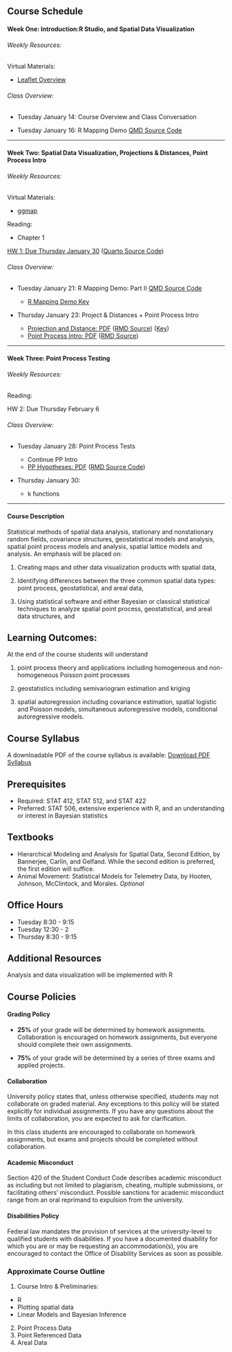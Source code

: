 ## Course Schedule


#### Week One: Introduction:R Studio, and Spatial Data Visualization

###### Weekly Resources:

Virtual Materials:
  - [Leaflet Overview](https://rstudio.github.io/leaflet/)
  

###### Class Overview:

- Tuesday January 14: Course Overview and Class Conversation

- Tuesday January 16: R Mapping Demo [QMD Source Code](https://raw.githubusercontent.com/Stat534/MappingDemo/refs/heads/main/MappingDemo.qmd)

---

#### Week Two: Spatial Data Visualization, Projections & Distances, Point Process Intro

###### Weekly Resources:

Virtual Materials:
  - [ggmap](https://cran.r-project.org/web/packages/ggmap/readme/README.html)

Reading:
  - Chapter 1

[HW 1: Due Thursday January 30](https://github.com/Stat534/HW/blob/main/HW1.md) ([Quarto Source Code](https://raw.githubusercontent.com/Stat534/HW/refs/heads/main/HW1.qmd))
  

###### Class Overview:

- Tuesday January 21: R Mapping Demo: Part II [QMD Source Code](https://raw.githubusercontent.com/Stat534/MappingDemo/refs/heads/main/MappingDemo.qmd)
  - [R Mapping Demo Key](https://raw.githubusercontent.com/Stat534/MappingDemo/refs/heads/main/MappingDemo_Key_github.qmd)

- Thursday January 23: Project & Distances + Point Process Intro
  - [Projection and Distance: PDF](https://github.com/Stat534/Lectures/blob/main/Distance_Projections.pdf) ([RMD Source](https://raw.githubusercontent.com/Stat534/Lectures/refs/heads/main/Distance_Projections.Rmd)) ([Key](https://github.com/Stat534/Lectures/blob/main/Distance_Projections_key.pdf))
  - [Point Process Intro: PDF](https://github.com/Stat534/Lectures/blob/main/PP_Intro.pdf) ([RMD Source](https://raw.githubusercontent.com/Stat534/Lectures/refs/heads/main/PP_Intro.Rmd))
 
    
---

#### Week Three: Point Process Testing

###### Weekly Resources:


Reading:

HW 2: Due Thursday February 6
  

###### Class Overview:

- Tuesday January 28: Point Process Tests
  - Continue PP Intro
  - [PP Hypotheses: PDF](https://github.com/Stat534/Lectures/blob/main/PP_Hyp.pdf) ([RMD Source Code](https://raw.githubusercontent.com/Stat534/Lectures/refs/heads/main/PP_Hyp.Rmd))
  
- Thursday January 30:
  - k functions  
 
    
---

#### Course Description

Statistical methods of spatial data analysis, stationary and nonstationary random fields, covariance structures, geostatistical models and analysis, spatial point process models and analysis, spatial lattice models and analysis. An emphasis will be placed on:

1. Creating maps and other data visualization products with spatial data, 

2. Identifying differences between the three common spatial data types: point process, geostatistical, and areal data,

3. Using statistical software and either Bayesian or classical statistical techniques to analyze spatial point process, geostatistical, and areal data structures, and


## Learning Outcomes:
At the end of the course students will understand

1. point process theory and applications including homogeneous and non-homogeneous Poisson point processes

2. geostatistics including semivariogram estimation and kriging 

3. spatial autoregression including covariance estimation, spatial logistic and Poisson models, simultaneous autoregressive models, conditional autoregressive models.

## Course Syllabus

A downloadable PDF of the course syllabus is available: [Download PDF Syllabus](https://github.com/Stat534/syllabus/blob/main/STAT534.pdf)


## Prerequisites

- Required: STAT 412, STAT 512, and STAT 422
- Preferred: STAT 506, extensive experience with R, and an understanding or interest in Bayesian statistics

## Textbooks

- Hierarchical Modeling and Analysis for Spatial Data, Second Edition, by Bannerjee, Carlin, and Gelfand. While the second edition is preferred, the first edition will suffice.
- Animal Movement: Statistical Models for Telemetry Data, by Hooten, Johnson, McClintock, and Morales. _Optional_

## Office Hours

- Tuesday 8:30 - 9:15
- Tuesday 12:30 - 2
- Thursday 8:30 - 9:15

## Additional Resources
Analysis and data visualization will be implemented with R

## Course Policies

#### Grading Policy

- **25%** of your grade will be determined by homework assignments. Collaboration is encouraged on homework assignments, but everyone should complete their own assignments. 

- **75%** of your grade will be determined by a series of three exams and applied projects.


#### Collaboration
University policy states that, unless otherwise specified, students may not collaborate on graded material. Any exceptions to this policy will be stated explicitly for individual assignments. If you have any questions about the limits of collaboration, you are expected to ask for clarification.

In this class students are encouraged to collaborate on homework assignments, but exams and projects should be completed without collaboration.

####  Academic Misconduct
Section 420 of the Student Conduct Code describes academic misconduct as including but not limited to plagiarism, cheating, multiple submissions, or facilitating others’ misconduct. Possible sanctions for academic misconduct range from an oral reprimand to expulsion from the university.

#### Disabilities Policy

Federal law mandates the provision of services at the university-level to qualified students with disabilities. If you have a documented disability for which you are or may be requesting an accommodation(s), you are encouraged to contact the Office of Disability Services as soon as possible.



### Approximate Course Outline

1. Course Intro & Preliminaries:
  - R
  - Plotting spatial data
  - Linear Models and Bayesian Inference
2. Point Process Data
3. Point Referenced Data
4. Areal Data



<!---
#### Week Two: Linear Models and Bayesian Inference

##### Weekly Materials
- Suggested Reading: Hierarchical Modeling and Analysis for Spatial Data (HMASD), Chapter 5: Basics of Bayesian Inference

- Weekly Notes: [PDF](https://github.com/Stat534/CourseIntro/blob/main/LM.pdf) ([RMD Source](https://raw.githubusercontent.com/Stat534/CourseIntro/main/LM.Rmd))

###### Class Overview:
- Thursday January 16: Intro to R Studio and Leaflet. _(Interactive Demo)_
    - [Leaflet Demo](https://stat534.github.io/DataViz/) ([Download Repo](https://classroom.github.com/a/vIyJnLok))

- Tuesday January 21: Linear Models Overview

- Thursday January 23: Linear Models + Bayes Intro

---

#### Week Three: Bayes and Stan 

##### Weekly Materials
- Suggested Reading: [Gramacy: Surrogates Ch 5.1](https://bookdown.org/rbg/surrogates/chap5.html#chap5gpprior)

- Virtual Materials: [R Stan Installation Guidelines](https://github.com/stan-dev/rstan/wiki/RStan-Getting-Started)

- Weekly Notes: [PDF](https://github.com/Stat534/Bayes_Stan/blob/main/Bayes_Stan.pdf) ([RMD Source](https://github.com/Stat534/Bayes_Stan/blob/main/Bayes_Stan.Rmd))

###### Class Overview:

- Tuesday January 28: Bayes Theorem + Bayesian overview

- Thursday January 30: Visual Overview of Bayesian Analysis & Stan Demo  _(Interactive Demo)_ ([Stan Demo](https://stat534.github.io/stan_demo/)) ([Download Repo](https://classroom.github.com/a/bfUddJmO))

---

#### Week Four: Linear Algebra and Conditional Multivariate Normal

##### Weekly Materials
- [HW 1 due end of day Monday February 1](https://github.com/Stat534/Homework1/blob/main/HW1.md) ([Download Repo](https://classroom.github.com/a/X6CC6Yy7))

- Suggested Reading: [Gramacy: Surrogates Ch 5.1](https://bookdown.org/rbg/surrogates/chap5.html#chap5gpprior)

- Virtual Materials: 

- Weekly Notes: [PDF](https://github.com/Stat534/GP/blob/main/LinearAlgebraFoundations.pdf) ([Download Repo](https://github.com/Stat534/GP/blob/main/LinearAlgebraFoundations.Rmd))

###### Class Overview:

- Tuesday February 4: Linear Algebra Recap & Mathematical exploration of Multivariate Normal Distribution

- Thursday February 6: Correlated Normal Demo _(Interactive Demo)_ [Conditional Normal Demo]( https://stat534.github.io/conditionalnormal_demo/) ([Download Repo](https://classroom.github.com/a/IbT2Azly))

---

#### Week Five: Gaussian Processes and GP regression

##### Weekly Materials
- [Project 1 Proposal due end of day Monday February 8](https://stat534.github.io/Project_one/) ([Download Repo](https://classroom.github.com/a/EegbM3LV))
- [HW 2 due end of day Monday February 15](https://github.com/Stat534/homework2/blob/main/HW2.md) ([Download Repo](https://classroom.github.com/a/JE-jzwTJ))

- Suggested Reading:  HMASD Ch.1 Overview of Spatial Data Problems

- Weekly Notes: 
  - [PDF](https://github.com/Stat534/GP/blob/main/GP_Theory.pdf) ([Rmd Source](https://raw.githubusercontent.com/Stat534/GP/main/GP_Theory.Rmd))
  - [PDF (Part 2)](https://github.com/Stat534/GP/blob/main/GP_Theory2.pdf) ([RMD Source](https://raw.githubusercontent.com/Stat534/GP/main/GP_Theory2.Rmd))
  

###### Class Overview:

- Tuesday February 11: Theory of Gaussian Processes 

- Thursday February 13: GP in 2D & GP demo _(Interactive Demo)_ [GP Demo](https://stat534.github.io/GP_Demo/) ([Download Repo](https://classroom.github.com/a/kjqDRStf))

---

#### Week Six: Projections, Distance Calculations, and Spatial Graphics

##### Weekly Materials
- Project 1: Introduction,  Research Question, and Data viz due end of day Monday February 22
- [HW 3 due end of day Wednesday February 24](https://github.com/Stat534/homework_three/blob/main/HW3.md) ([Download Repo](https://classroom.github.com/a/RNzftvcT))

- Suggested Reading: HMASD Ch.2 Basics of Point Referenced Models

- Weekly Notes: 
  - [PDF](https://github.com/Stat534/Projects_Viz_Notation/blob/main/Cartography.pdf) ([RMD Source](https://raw.githubusercontent.com/Stat534/Projects_Viz_Notation/main/Cartography.Rmd))

###### Class Overview:

- Tuesday February 18: Projections and Distance Calculations

- Thursday February 20: Spatial data in R ([ggmap reference](https://github.com/dkahle/ggmap))

---

#### Week Seven: Spatial Statistics Fundamentals

##### Weekly Materials

- Suggested Reading:  HMASD Ch.2 Basics of Point Referenced Models

- Weekly Notes:  
  - [Spatial Notation and Variograms(PDF)](https://github.com/Stat534/SpatialNotation/blob/main/Notation.pdf) ([RMD Source](https://raw.githubusercontent.com/Stat534/SpatialNotation/main/Notation.Rmd))
  - [Spatial EDA: Lecture (PDF)](https://github.com/Stat534/Spatial_EDA/blob/main/SpatialEDA.pdf) ([RMD Source](https://raw.githubusercontent.com/Stat534/Spatial_EDA/main/SpatialEDA.Rmd))

###### Class Overview:

- Tuesday February 25: Stationarity and Variograms


- Thursday February 27: Fitting variograms and covariance functions & Spatial EDA: Lecture

---

#### Week Eight: Fitting Geostatistical Models

##### Weekly Materials


- Project 1: Introduction,  Research Question, and Data viz + Data Analysis due end of day Monday March 15

- [HW 4 due end of day Wednesday March 10](https://github.com/Stat534/homework_four/blob/main/HW4.md) ([Download Repo](https://classroom.github.com/a/lfKoEq5y))

###### Class Overview:

- Tuesday March 4: Spatial EDA  _[interactive demo](https://stat534.github.io/Spatial_EDA/)_ ([Download Repo](https://classroom.github.com/a/psZzmMIk)) 

- Thursday March 6: Spatial EDA _[interactive demo]_ + [Other model fitting options](https://github.com/Stat534/Other_Software/blob/main/Model-Fitting-Demo.md) ([RMD Source](https://raw.githubusercontent.com/Stat534/Other_Software/main/Model%20Fitting%20Demo.Rmd))

---


#### Week Nine: Fitting Geostatistical Models, part 2

##### Weekly Materials

- Weekly Notes: 
  - [Spatial prediction / model comparison](https://github.com/Stat534/spatial_prediction/blob/main/spatial_prediction.pdf) ([RMD Source](https://raw.githubusercontent.com/Stat534/spatial_prediction/main/spatial_prediction.Rmd))
  - [Anisotropy + other covariance structure](https://github.com/Stat534/Anisotropy/blob/main/Covariance_Anisotropy.pdf) ([RMD Source](https://raw.githubusercontent.com/Stat534/Anisotropy/main/Covariance_Anisotropy.Rmd))
  - [Spatial GLMS](https://github.com/Stat534/spatial_glms/blob/main/spatial_glms.pdf)


###### Class Overview:

- Tuesday March 11: Anisotropy + other covariance structure

- Thursday March 13: Spatial prediction / model comparison

---


#### Week X: Spring Break

##### Weekly Materials


###### Class Overview:

- Tuesday March 18: No Class
- Thursday March 20: No Class

### Areal Data

#### Week Ten: Spatial GLMS / Areal Data Intro

##### Weekly Materials

- Weekly Notes: 
  - [Spatial GLMs](https://github.com/Stat534/spatial_glms/blob/main/spatial_glms.pdf) ([RMD Source](https://raw.githubusercontent.com/Stat534/spatial_glms/main/spatial_glms.Rmd))
  - [Areal Data Intro](https://github.com/Stat534/Areal_Intro/blob/main/areal_data.pdf) ([RMD Source](https://raw.githubusercontent.com/Stat534/Areal_Intro/main/areal_data.Rmd))


###### Class Overview:

- Tueday March 25: Spatial GLMS 
  - [GLMs Video (watch first)](https://montana.techsmithrelay.com/clfE)
  - [Spatial GLMs Video](https://montana.techsmithrelay.com/EGuG)
  - Project 1: Introduction,  Research Question, and Data viz + Data Analysis due (Update existing repo)

- Thursday March 27: Spatial GLMs __interactive demo__ & Areal Data Intro 

---

#### Week Eleven: Areal Data: Intro 

##### Weekly Materials


- Weekly Notes: 
  - [Areal Data Association](https://github.com/Stat534/areal_association/blob/main/areal_association.pdf) ([RMD Source](https://raw.githubusercontent.com/Stat534/areal_association/main/areal_association.Rmd))
  - [Areal Data Modeling: Intro](https://github.com/Stat534/areal_modeling/blob/main/areal_modeling.pdf) ([RMD Source](https://raw.githubusercontent.com/Stat534/areal_modeling/main/areal_modeling.Rmd))

###### Class Overview:

- Tuesday April 1:
    
- Thursday April 3:
  
---

#### Week Twelve: Areal Data Modeling

##### Weekly Materials

- Suggested Reading: 
  - [Areal Models in Stan](https://mc-stan.org/users/documentation/case-studies/icar_stan.html)
  - _optional_ [Spatial autoregressive models for statistical inference from ecological data](https://eprints.qut.edu.au/115891/1/115891.pdf)
- Weekly Notes: 
   - [Spatial Autoregressive Models](https://github.com/Stat534/areal_modeling/blob/main/ar_models.pdf) ([RMD Source](https://raw.githubusercontent.com/Stat534/areal_modeling/main/ar_models.Rmd))
   - [Fitting AR Models](https://github.com/Stat534/areal_demo/blob/main/part2.pdf)

###### Class Overview:

- Tuesday April 8: [_interactive demo: fitting areal data models, part 1_](https://stat534.github.io/areal_demo/) ([Download Repo](https://classroom.github.com/a/E_HQB7Zf))

- Thursday April 10:

---

#### Week Thirteen: Point Process Data

##### Weekly Materials

- Suggested Reading: 
  - HMASD 8.1 - 8.3 
  - [spatstat overview](https://cran.r-project.org/web/packages/spatstat/vignettes/getstart.pdf)

- Weekly Notes:
  - [Point Process Intro](https://github.com/Stat534/pp_intro/blob/main/PP_Intro.pdf) ([RMD Source](https://raw.githubusercontent.com/Stat534/pp_intro/main/PP_Intro.Rmd))

###### Class Overview:

- Tuesday April 15:

- Thursday April 17: __asynchronous virtual class: spatstat overview__
  - [spatstat intro](https://github.com/Stat534/spatstat_intro/blob/main/spatstat_demo.md) ([Video Overview](https://montana.techsmithrelay.com/xbDF)) 

---


#### Week Fourteen: 

##### Weekly Materials

- Suggested Reading: 

- Weekly Notes: 
  - [Point Process Test Statistics](https://github.com/Stat534/pp_intro/blob/main/PP_Hyp.pdf) ([RMD Source](https://raw.githubusercontent.com/Stat534/pp_intro/main/PP_Hyp.Rmd))
  - [K statistic](https://github.com/Stat534/pp_intro/blob/main/k.pdf) ([RMD Source](https://raw.githubusercontent.com/Stat534/pp_intro/main/k.Rmd))
  -  [NHPP](https://github.com/Stat534/pp_modeling/blob/main/NHPP.pdf) ([RMD Source](https://raw.githubusercontent.com/Stat534/pp_modeling/main/NHPP.Rmd))
 

###### Class Overview:

- Tuesday April 22: 

- Thursday April 24

---


#### Week Fifteen: 

##### Weekly Materials

- Weekly Notes: 
  - [PP Modeling](https://github.com/Stat534/pp_modeling/blob/main/spatstat2.pdf) ([RMD Source Code](https://raw.githubusercontent.com/Stat534/pp_modeling/main/spatstat2.Rmd)) 
  - [LGCP Demo](https://github.com/Stat534/pp_modeling/blob/main/lgcp_demo.md)

###### Class Overview:

- Tuesday April 29: 

- Thursday April 31: 

---


#### Week Sixteen: 
 

###### Class Overview:

- Tuesday May 6, 10 - 11:50 Final Exam

---
-->
